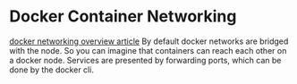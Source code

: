 # Docker Container Networking
[docker networking overview article](https://www.nuagenetworks.net/blog/docker-networking-overview/)
By default docker networks are bridged with the node.
So you can imagine that containers can reach each other on a docker node.
Services are presented by forwarding ports, which can be done by the docker cli.


<!--stackedit_data:
eyJoaXN0b3J5IjpbLTYxNDk1OTUwNV19
-->